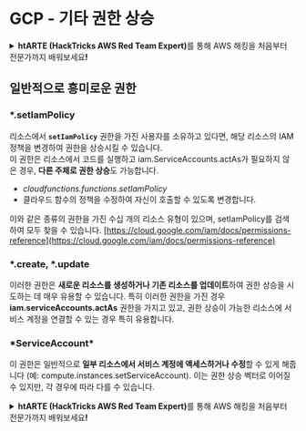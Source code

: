# GCP - 기타 권한 상승

<details>

<summary><strong>htARTE (HackTricks AWS Red Team Expert)</strong>를 통해 AWS 해킹을 처음부터 전문가까지 배워보세요<strong>!</strong></summary>

HackTricks를 지원하는 다른 방법:

* **회사를 HackTricks에서 광고하거나 HackTricks를 PDF로 다운로드**하려면 [**SUBSCRIPTION PLANS**](https://github.com/sponsors/carlospolop)를 확인하세요!
* [**공식 PEASS & HackTricks 스웨그**](https://peass.creator-spring.com)를 얻으세요.
* 독점적인 [**NFTs**](https://opensea.io/collection/the-peass-family) 컬렉션인 [**The PEASS Family**](https://opensea.io/collection/the-peass-family)를 발견하세요.
* 💬 [**Discord 그룹**](https://discord.gg/hRep4RUj7f) 또는 [**텔레그램 그룹**](https://t.me/peass)에 **참여**하거나 **Twitter** 🐦 [**@carlospolopm**](https://twitter.com/carlospolopm)을 **팔로우**하세요.
* **HackTricks**와 **HackTricks Cloud** github 저장소에 PR을 제출하여 **해킹 트릭을 공유**하세요.

</details>

## 일반적으로 흥미로운 권한

### \*.setIamPolicy

리소스에서 **`setIamPolicy`** 권한을 가진 사용자를 소유하고 있다면, 해당 리소스의 IAM 정책을 변경하여 권한을 상승시킬 수 있습니다.\
이 권한은 리소스에서 코드를 실행하고 iam.ServiceAccounts.actAs가 필요하지 않은 경우, **다른 주체로 권한 상승**도 가능합니다.

* _cloudfunctions.functions.setIamPolicy_
* 클라우드 함수의 정책을 수정하여 자신이 호출할 수 있도록 변경합니다.

이와 같은 종류의 권한을 가진 수십 개의 리소스 유형이 있으며, setIamPolicy를 검색하여 모두 찾을 수 있습니다. [https://cloud.google.com/iam/docs/permissions-reference](https://cloud.google.com/iam/docs/permissions-reference)

### \*.create, \*.update

이러한 권한은 **새로운 리소스를 생성하거나 기존 리소스를 업데이트**하여 권한 상승을 시도하는 데 매우 유용할 수 있습니다. 특히 이러한 권한을 가진 경우 **iam.serviceAccounts.actAs** 권한을 가지고 있고, 권한 상승이 가능한 리소스에 서비스 계정을 연결할 수 있는 경우 특히 유용합니다.

### \*ServiceAccount\*

이 권한은 일반적으로 **일부 리소스에서 서비스 계정에 액세스하거나 수정**할 수 있게 해줍니다 (예: compute.instances.setServiceAccount). 이는 권한 상승 벡터로 이어질 수 있지만, 각 경우에 따라 다를 수 있습니다.


<details>

<summary><strong>htARTE (HackTricks AWS Red Team Expert)</strong>를 통해 AWS 해킹을 처음부터 전문가까지 배워보세요<strong>!</strong></summary>

HackTricks를 지원하는 다른 방법:

* **회사를 HackTricks에서 광고하거나 HackTricks를 PDF로 다운로드**하려면 [**SUBSCRIPTION PLANS**](https://github.com/sponsors/carlospolop)를 확인하세요!
* [**공식 PEASS & HackTricks 스웨그**](https://peass.creator-spring.com)를 얻으세요.
* 독점적인 [**NFTs**](https://opensea.io/collection/the-peass-family) 컬렉션인 [**The PEASS Family**](https://opensea.io/collection/the-peass-family)를 발견하세요.
* 💬 [**Discord 그룹**](https://discord.gg/hRep4RUj7f) 또는 [**텔레그램 그룹**](https://t.me/peass)에 **참여**하거나 **Twitter** 🐦 [**@carlospolopm**](https://twitter.com/carlospolopm)을 **팔로우**하세요.
* **HackTricks**와 **HackTricks Cloud** github 저장소에 PR을 제출하여 **해킹 트릭을 공유**하세요.

</details>
